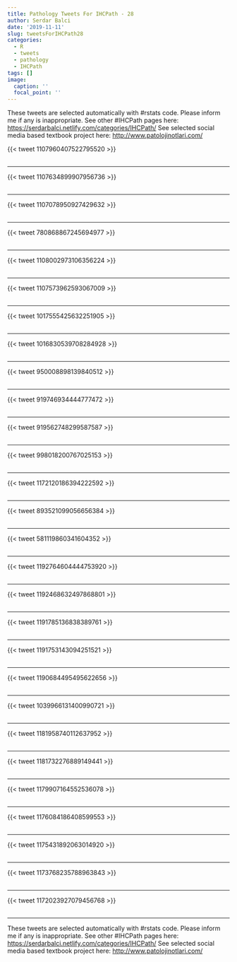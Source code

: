```yaml
---
title: Pathology Tweets For IHCPath - 28
author: Serdar Balci
date: '2019-11-11'
slug: tweetsForIHCPath28
categories:
  - R
  - tweets
  - pathology
  - IHCPath
tags: []
image:
  caption: ''
  focal_point: ''
---
```



These tweets are selected automatically with #rstats code. Please inform me if any is inappropriate.
See other #IHCPath pages here: https://serdarbalci.netlify.com/categories/IHCPath/ 
See selected social media based textbook project here: http://www.patolojinotlari.com/

{{< tweet 1107960407522795520 >}}
<br>
<br>
<hr>
{{< tweet 1107634899907956736 >}}
<br>
<br>
<hr>
{{< tweet 1107078950927429632 >}}
<br>
<br>
<hr>
{{< tweet 780868867245694977 >}}
<br>
<br>
<hr>
{{< tweet 1108002973106356224 >}}
<br>
<br>
<hr>
{{< tweet 1107573962593067009 >}}
<br>
<br>
<hr>
{{< tweet 1017555425632251905 >}}
<br>
<br>
<hr>
{{< tweet 1016830539708284928 >}}
<br>
<br>
<hr>
{{< tweet 950008898139840512 >}}
<br>
<br>
<hr>
{{< tweet 919746934444777472 >}}
<br>
<br>
<hr>
{{< tweet 919562748299587587 >}}
<br>
<br>
<hr>
{{< tweet 998018200767025153 >}}
<br>
<br>
<hr>
{{< tweet 1172120186394222592 >}}
<br>
<br>
<hr>
{{< tweet 893521099056656384 >}}
<br>
<br>
<hr>
{{< tweet 581119860341604352 >}}
<br>
<br>
<hr>
{{< tweet 1192764604444753920 >}}
<br>
<br>
<hr>
{{< tweet 1192468632497868801 >}}
<br>
<br>
<hr>
{{< tweet 1191785136838389761 >}}
<br>
<br>
<hr>
{{< tweet 1191753143094251521 >}}
<br>
<br>
<hr>
{{< tweet 1190684495495622656 >}}
<br>
<br>
<hr>
{{< tweet 1039966131400990721 >}}
<br>
<br>
<hr>
{{< tweet 1181958740112637952 >}}
<br>
<br>
<hr>
{{< tweet 1181732276889149441 >}}
<br>
<br>
<hr>
{{< tweet 1179907164552536078 >}}
<br>
<br>
<hr>
{{< tweet 1176084186408599553 >}}
<br>
<br>
<hr>
{{< tweet 1175431892063014920 >}}
<br>
<br>
<hr>
{{< tweet 1173768235788963843 >}}
<br>
<br>
<hr>
{{< tweet 1172023927079456768 >}}
<br>
<br>
<hr>


These tweets are selected automatically with #rstats code. Please inform me if any is inappropriate.
See other #IHCPath pages here: https://serdarbalci.netlify.com/categories/IHCPath/ 
See selected social media based textbook project here: http://www.patolojinotlari.com/
